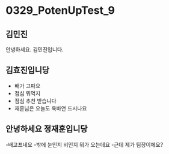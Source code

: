 # 0329_PotenUpTest_9
## 김민진
안녕하세요. 김민진입니다.

## 김효진입니당
- 배가 고파요 
- 점심 뭐먹지 
- 점심 추천 받습니다 
- 재훈님은 오늘도 육바연 드시나요 

## 안녕하세요 정재훈입니당
-배고프네요
-밖에 눈인지 비인지 뭐가 오는데요
-근데 제가 팀장이에요?

